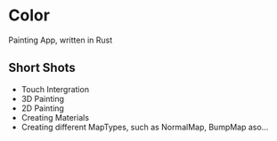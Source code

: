 # Color
Painting App, written in Rust


## Short Shots

- Touch Intergration
- 3D Painting
- 2D Painting
- Creating Materials
- Creating different MapTypes, such as NormalMap, BumpMap aso...
